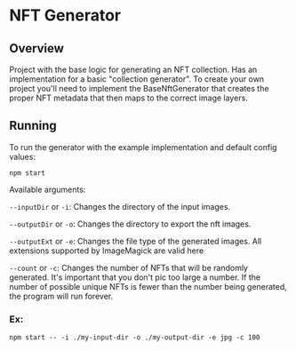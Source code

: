# NFT Generator
## Overview
Project with the base logic for generating an NFT collection. Has an implementation for a basic "collection generator". To create your own project you'll need to implement the BaseNftGenerator that creates the proper NFT metadata that then maps to the correct image layers.

## Running
To run the generator with the example implementation and default config values:
```
npm start
```
Available arguments:

`--inputDir` or `-i`: Changes the directory of the input images.

`--outputDir` or `-o`: Changes the directory to export the nft images.

`--outputExt` or `-e`: Changes the file type of the generated images. All extensions supported by ImageMagick are valid here

`--count` or `-c`: Changes the number of NFTs that will be randomly generated. It's important that you don't pic too large a number. If the number of possible unique NFTs is fewer than the number being generated, the program will run forever.

### Ex:
```
npm start -- -i ./my-input-dir -o ./my-output-dir -e jpg -c 100
```
